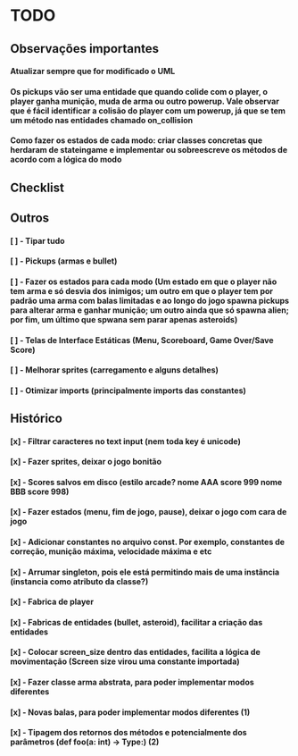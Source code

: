 # TODO

## Observações importantes

#### Atualizar sempre que for modificado o UML
#### Os pickups vão ser uma entidade que quando colide com o player, o player ganha munição, muda de arma ou outro powerup. Vale observar que é fácil identificar a colisão do player com um powerup, já que se tem um método nas entidades chamado on_collision
#### Como fazer os estados de cada modo: criar classes concretas que herdaram de stateingame e implementar ou sobreescreve os métodos de acordo com a lógica do modo

## Checklist

## Outros

#### [ ] - Tipar tudo
#### [ ] - Pickups (armas e bullet)
#### [ ] - Fazer os estados para cada modo (Um estado em que o player não tem arma e só desvia dos inimigos; um outro em que o player tem por padrão uma arma com balas limitadas e ao longo do jogo spawna pickups para alterar arma e ganhar munição; um outro ainda que só spawna alien; por fim, um último que spwana sem parar apenas asteroids)
#### [ ] - Telas de Interface Estáticas (Menu, Scoreboard, Game Over/Save Score)
#### [ ] - Melhorar sprites (carregamento e alguns detalhes)
#### [ ] - Otimizar imports (principalmente imports das constantes)


## Histórico

#### [x] - Filtrar caracteres no text input (nem toda key é unicode)
#### [x] - Fazer sprites, deixar o jogo bonitão
#### [x] - Scores salvos em disco (estilo arcade? nome AAA score 999 nome BBB score 998)
#### [x] - Fazer estados (menu, fim de jogo, pause), deixar o jogo com cara de jogo
#### [x] - Adicionar constantes no arquivo const. Por exemplo, constantes de correção, munição máxima, velocidade máxima e etc
#### [x] - Arrumar singleton, pois ele está permitindo mais de uma instância (instancia como atributo da classe?)
#### [x] - Fabrica de player
#### [x] - Fabricas de entidades (bullet, asteroid), facilitar a criação das entidades
#### [x] - Colocar screen_size dentro das entidades, facilita a lógica de movimentação (Screen size virou uma constante importada)
#### [x] - Fazer classe arma abstrata, para poder implementar modos diferentes
#### [x] - Novas balas, para poder implementar modos diferentes (1)
#### [x] - Tipagem dos retornos dos métodos e potencialmente dos parâmetros (def foo(a: int) -> Type:) (2)
